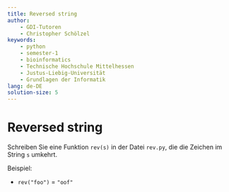 ```yaml
---
title: Reversed string
author:
    - GDI-Tutoren
    - Christopher Schölzel
keywords:
    - python
    - semester-1
    - bioinformatics
    - Technische Hochschule Mittelhessen
    - Justus-Liebig-Universität
    - Grundlagen der Informatik
lang: de-DE
solution-size: 5
---
```


# Reversed string

Schreiben Sie eine Funktion `rev(s)` in der Datei `rev.py`, die die Zeichen im String `s` umkehrt.

Beispiel:

* `rev("foo")` = `"oof"`
